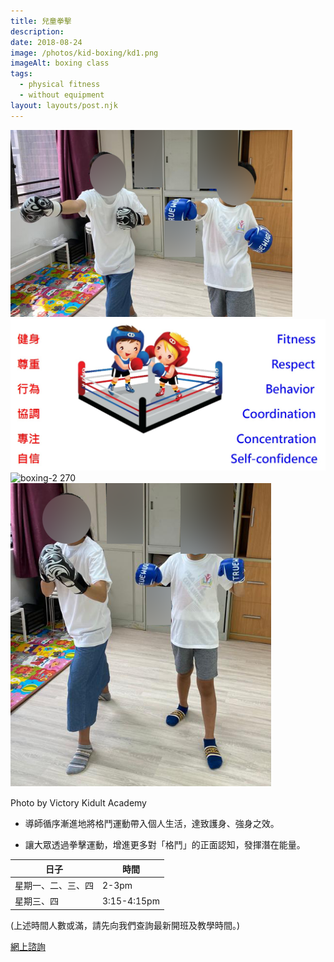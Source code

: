 ```yaml
---
title: 兒童拳擊
description: 
date: 2018-08-24
image: /photos/kid-boxing/kd1.png
imageAlt: boxing class
tags:
  - physical fitness
  - without equipment
layout: layouts/post.njk
---
```

![boxing 600](/photos/kid-boxing/kd2.png)
![boxing-4 600](/photos/kid-boxing/kd-5.jpg)
![boxing-2 270](/photos/kid-boxing/kd4.png) ![boxing-3 270](/photos/kid-boxing/kd3.png)

<figcaption> Photo by Victory Kidult Academy </figcaption>



- 導師循序漸進地將格鬥運動帶入個人生活，達致護身、強身之效。

- 讓大眾透過拳擊運動，增進更多對「格鬥」的正面認知，發揮潛在能量。


| 日子  | 時間  |
| --- | --- |
| 星期一、二、三、四  | 2-3pm  |
| 星期三、四  | 3:15-4:15pm  |

(上述時間人數或滿，請先向我們查詢最新開班及教學時間。)

<a href="https://bit.ly/3wxJa1P" class="button">網上諮詢</a>